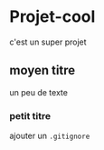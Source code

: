 # Projet-cool

c'est un super projet

## moyen titre

un peu de texte 

### petit titre

ajouter un `.gitignore`
